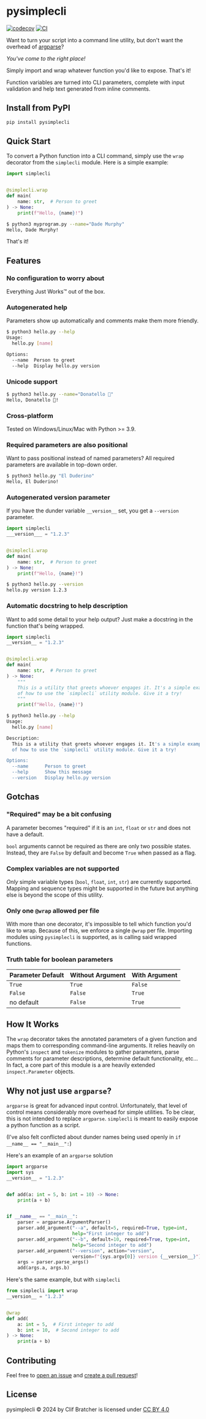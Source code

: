 # pysimplecli

[![codecov](https://codecov.io/gh/inno/pysimplecli/branch/main/graph/badge.svg?token=T6NP6XSKJG)](https://codecov.io/gh/inno/pysimplecli)
[![CI](https://github.com/inno/pysimplecli/actions/workflows/main.yml/badge.svg)](https://github.com/inno/pysimplecli/actions/workflows/main.yml)

Want to turn your script into a command line utility, but don't want the overhead of [argparse](https://docs.python.org/library/argparse.html)?

*You've come to the right place!*

Simply import and wrap whatever function you'd like to expose. That's it!

Function variables are turned into CLI parameters, complete with input validation and help text generated from inline comments.


## Install from PyPI

```bash
pip install pysimplecli
```

## Quick Start

To convert a Python function into a CLI command, simply use the `wrap` decorator from the `simplecli` module. Here is a simple example:


```python
import simplecli


@simplecli.wrap
def main(
    name: str,  # Person to greet
) -> None:
    print(f"Hello, {name}!")
```

```bash
$ python3 myprogram.py --name="Dade Murphy"
Hello, Dade Murphy!
```

That's it!

## Features

### No configuration to worry about

Everything Just Works™ out of the box.

### Autogenerated help

Parameters show up automatically and comments make them more friendly.

```bash
$ python3 hello.py --help
Usage:
  hello.py [name]

Options:
  --name  Person to greet
  --help  Display hello.py version
 ```

### Unicode support

```bash
$ python3 hello.py --name="Donatello 🐢"
Hello, Donatello 🐢!
```

### Cross-platform

Tested on Windows/Linux/Mac with Python >= 3.9.


### Required parameters are also positional

Want to pass positional instead of named parameters? All required parameters are available in top-down order.


```bash
$ python3 hello.py "El Duderino"
Hello, El Duderino!
```
### Autogenerated version parameter

If you have the dunder variable `__version__` set, you get a `--version` parameter.

```python
import simplecli
___version___ = "1.2.3"


@simplecli.wrap
def main(
    name: str,  # Person to greet
) -> None:
    print(f"Hello, {name}!")
```

```bash
$ python3 hello.py --version
hello.py version 1.2.3
```

### Automatic docstring to help description

Want to add some detail to your help output? Just make a docstring in the function that's being wrapped.

```python
import simplecli
__version__ = "1.2.3"


@simplecli.wrap
def main(
    name: str,  # Person to greet
) -> None:
    """
    This is a utility that greets whoever engages it. It's a simple example
    of how to use the `simplecli` utility module. Give it a try!
    """
    print(f"Hello, {name}!")
```

```bash
$ python3 hello.py --help
Usage:
  hello.py [name]

Description:
  This is a utility that greets whoever engages it. It's a simple example
  of how to use the `simplecli` utility module. Give it a try!

Options:
  --name      Person to greet
  --help      Show this message
  --version   Display hello.py version
```

## Gotchas

### "Required" may be a bit confusing

A parameter becomes "required" if it is an `int`, `float` or `str` and does not have a default.

`bool` arguments cannot be required as there are only two possible states. Instead, they are `False` by default and become `True` when passed as a flag.

### Complex variables are not supported

*Only* simple variable types (`bool`, `float`, `int`, `str`) are currently supported. Mapping and sequence types might be supported in the future but anything else is beyond the scope of this utility.

### Only one `@wrap` allowed per file

With more than one decorator, it's impossible to tell which function you'd like to wrap. Because of this, we enforce a single `@wrap` per file. Importing modules using `pysimplecli` is supported, as is calling said wrapped functions.

### Truth table for boolean parameters

| Parameter Default | Without Argument | With Argument |
| --- | --- | --- |
| `True` | `True` | `False` |
| `False` | `False` | `True` |
| no default | `False` | `True` |

## How It Works

The `wrap` decorator takes the annotated parameters of a given function and maps them to corresponding command-line arguments. It relies heavily on Python's `inspect` and `tokenize` modules to gather parameters, parse comments for parameter descriptions, determine default functionality, etc...  In fact, a core part of this module is a are heavily extended `inspect.Parameter` objects.

## Why not just use `argparse`?

`argparse` is great for advanced input control. Unfortunately, that level of control means considerably more overhead for simple utilities. To be clear, this is not intended to replace `argparse`. `simplecli` is meant to easily expose a python function as a script.

(I've also felt conflicted about dunder names being used openly in `if __name__ == "__main__":`)


Here's an example of an `argparse` solution
```python
import argparse
import sys
__version__ = "1.2.3"


def add(a: int = 5, b: int = 10) -> None:
    print(a + b)


if __name__ == "__main__":
    parser = argparse.ArgumentParser()
    parser.add_argument("--a", default=5, required=True, type=int,
                        help="First integer to add")
    parser.add_argument("--b", default=10, required=True, type=int,
                        help="Second integer to add")
    parser.add_argument("--version", action="version",
                        version=f"{sys.argv[0]} version {__version__}")
    args = parser.parse_args()
    add(args.a, args.b)
```

Here's the same example, but with `simplecli`

```python
from simplecli import wrap
__version__ = "1.2.3"


@wrap
def add(
    a: int = 5,  # First integer to add
    b: int = 10,  # Second integer to add
) -> None:
    print(a + b)
```


## Contributing

Feel free to [open an issue](../../issues/new) and [create a pull request](../../pulls)!

## License

pysimplecli © 2024 by Clif Bratcher is licensed under [CC BY 4.0](https://creativecommons.org/licenses/by/4.0/)
